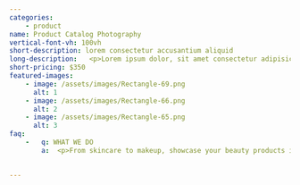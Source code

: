 ```yaml
---
categories: 
    - product
name: Product Catalog Photography
vertical-font-vh: 100vh
short-description: lorem consectetur accusantium aliquid
long-description:   <p>Lorem ipsum dolor, sit amet consectetur adipisicing elit. Laborum in culpa beatae excepturi est deleniti rem illo consectetur accusantium aliquid. Placeat veritatis modi unde consequuntur sunt voluptas sapiente hic nobis?</p><p>    Lorem ipsum dolor sit amet consectetur adipisicing elit. Ex perspiciatis in inventore ad nihil, consequuntur sed fuga illum praesentium tempore esse necessitatibus minus quis, nam ipsum fugit veritatis aut obcaecati.</p>
short-pricing: $350
featured-images: 
    - image: /assets/images/Rectangle-69.png
      alt: 1 
    - image: /assets/images/Rectangle-66.png
      alt: 2
    - image: /assets/images/Rectangle-65.png
      alt: 3
faq:
    -   q: WHAT WE DO
        a:  <p>From skincare to makeup, showcase your beauty products in use with our  model photography services. Customize the shoot to meet your brand.</p><p>Showcase your beauty products in use with our  model photography services.</p><p>First we’ll have a call to run you through the process and make sure you understand exactly that to expect, we’ll learn your preferences.</p><p> At this stage you’ll have lots of options to do cool shit and get really excited about your product.</p>

 
---
```

